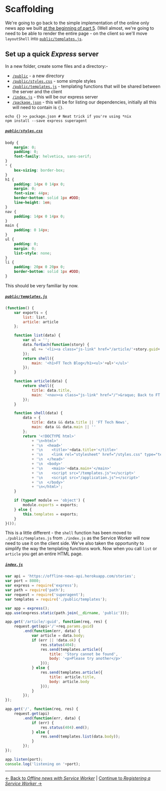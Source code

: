 # Scaffolding

We're going to go back to the simple implementation of the online only news app we built [at the beginning of part 5](../05-offline-news/01-scaffolding#indexjs).  (Well almost, we're going to need to be able to render the entire page - on the client so we'll move `layoutShell` into [`public/templates.js`](./public/templates.js).

## Set up a quick *Express* server

In a new folder, create some files and a directory:-

- [`/public`](./public) - a new directory
- [`/public/styles.css`](./public/style.css) - some simple styles
- [`/public/templates.js`](./public/templates.js) - templating functions that will be shared between the server and the client
- [`/index.js`](./index.js) - this will be our express server
- [`/package.json`](./package.json) - this will be for listing our dependencies, initially all this will need to contain is `{}`.

```
echo {} >> package.json # Neat trick if you're using *nix
npm install --save express superagent
```

##### [`public/styles.css`](./public/styles.css)

```css
body {
	margin: 0;
	padding: 0;
	font-family: helvetica, sans-serif;
}
* {
	box-sizing: border-box;
}
h1 {
	padding: 14px 0 14px 0;
	margin: 0;
	font-size: 44px;
	border-bottom: solid 1px #DDD;
	line-height: 1em;
}
nav {
	padding: 14px 0 14px 0;
}
main {
	padding: 0 14px;
}
ul {
	padding: 0;
	margin: 0;
	list-style: none;
}
li {
	padding: 20px 0 20px 0;
	border-bottom: solid 1px #DDD;
}
```

This should be very familiar by now.

##### [`public/templates.js`](./public/templates.js)

```js
(function() {
	var exports = {
		list: list,
		article: article
	};

	function list(data) {
		var ul = '';
		data.forEach(function(story) {
			ul += '<li><a class="js-link" href="/article/'+story.guid+'">'+story.title+'</a></li>';
		});
		return shell({
			main: '<h1>FT Tech Blog</h1><ul>'+ul+'</ul>'
		});
	}

	function article(data) {
		return shell({
			title: data.title,
			main: '<nav><a class="js-link" href="/">&raquo; Back to FT Tech Blog</a></nav><h1>'+data.title+'</h1>'+data.body
		});
	}

	function shell(data) {
		data = {
			title: data && data.title || 'FT Tech News',
			main: data && data.main || ''
		};
		return '<!DOCTYPE html>'
			+ '\n<html>'
			+ '\n  <head>'
			+ '\n    <title>'+data.title+'</title>'
			+ '\n    <link rel="stylesheet" href="/styles.css" type="text/css" media="all" />'
			+ '\n  </head>'
			+ '\n  <body>'
			+ '\n    <main>'+data.main+'</main>'
			+ '\n    <script src="/templates.js"></script>'
			+ '\n    <script src="/application.js"></script>'
			+ '\n  </body>'
			+ '\n</html>';
	}

	if (typeof module == 'object') {
		module.exports = exports;
	} else {
		this.templates = exports;
	}
}());
```

This is a little different - the `shell` function has been moved to `./public/templates.js` from `./index.js` as the Service Worker will now need to use it on the client side.  We've also taken the opportunity to simplify the way the templating functions work.  Now when you call `list` or `article` you get an entire HTML page.

##### [`index.js`](./index.js)

```js
var api = 'https://offline-news-api.herokuapp.com/stories';
var port = 8080;
var express = require('express');
var path = require('path');
var request = require('superagent');
var templates = require('./public/templates');

var app = express();
app.use(express.static(path.join(__dirname, 'public')));

app.get('/article/:guid', function(req, res) {
	request.get(api+'/'+req.params.guid)
		.end(function(err, data) {
			var article = data.body;
			if (err || !data.ok) {
				res.status(404);
				res.send(templates.article({
					title: 'Story cannot be found',
					body: '<p>Please try another</p>'
				}));
			} else {
				res.send(templates.article({
					title: article.title,
					body: article.body
				}));
			}
		});
});

app.get('/', function(req, res) {
	request.get(api)
		.end(function(err, data) {
			if (err) {
				res.status(404).end();
			} else {
				res.send(templates.list(data.body));
			}
		});
});

app.listen(port);
console.log('listening on '+port);
```

---

[← Back to *Offline news with Service Worker*](../) | [Continue to *Registering a Service Worker* →](../02-registering-a-service-worker)
